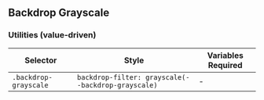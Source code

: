 ## Backdrop Grayscale

### Utilities (value-driven)

| Selector              | Style                                              | Variables Required |
| --------------------- | -------------------------------------------------- | ------------------ |
| `.backdrop-grayscale` | `backdrop-filter: grayscale(--backdrop-grayscale)` | -                  |
